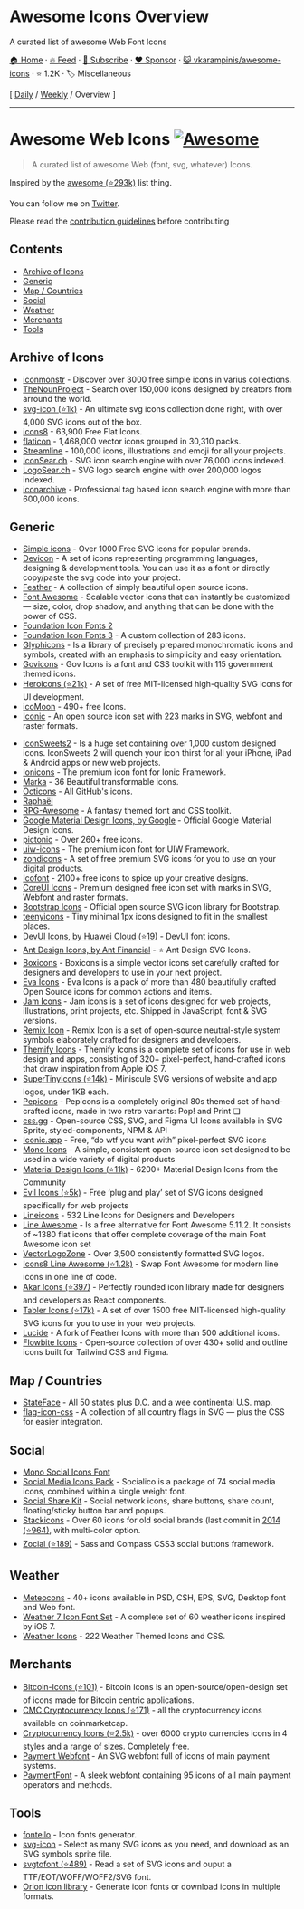 # Awesome Icons Overview

A curated list of awesome Web Font Icons

[🏠 Home](/README.md) · [🔥 Feed](https://www.trackawesomelist.com/vkarampinis/awesome-icons/rss.xml) · [📮 Subscribe](https://trackawesomelist.us17.list-manage.com/subscribe?u=d2f0117aa829c83a63ec63c2f&id=36a103854c) · [❤️  Sponsor](https://github.com/sponsors/theowenyoung) · [😺 vkarampinis/awesome-icons](https://github.com/vkarampinis/awesome-icons) · ⭐ 1.2K · 🏷️ Miscellaneous

[ [Daily](/content/vkarampinis/awesome-icons/README.md) / [Weekly](/content/vkarampinis/awesome-icons/week/README.md) / Overview ]

---

# Awesome Web Icons [![Awesome](https://awesome.re/badge.svg)](https://awesome.re)

> A curated list of awesome Web (font, svg, whatever) Icons.

Inspired by the [awesome (⭐293k)](https://github.com/sindresorhus/awesome) list thing.

You can follow me on [Twitter](https://twitter.com/vkarampinis).

Please read the [contribution guidelines](https://github.com/vkarampinis/awesome-icons/blob/master/README.md/contributing.md) before contributing

## Contents

*   [Archive of Icons](#archive-of-icons)
*   [Generic](#generic)
*   [Map / Countries](#map--countries)
*   [Social](#social)
*   [Weather](#weather)
*   [Merchants](#merchants)
*   [Tools](#tools)

## Archive of Icons

*   [iconmonstr](http://iconmonstr.com/) - Discover over 3000  free simple icons in varius collections.
*   [TheNounProject](https://thenounproject.com/) - Search over 150,000 icons designed by creators from arround the world.
*   [svg-icon (⭐1k)](https://github.com/leungwensen/svg-icon) - An ultimate svg icons collection done right, with over 4,000 SVG icons out of the box.
*   [icons8](https://icons8.com/) - 63,900 Free Flat Icons.
*   [flaticon](https://www.flaticon.com/) - 1,468,000 vector icons grouped in 30,310 packs.
*   [Streamline](https://streamlinehq.com/) - 100,000 icons, illustrations and emoji for all your projects.
*   [IconSear.ch](https://iconsear.ch/search.html) - SVG icon search engine with over 76,000 icons indexed.
*   [LogoSear.ch](https://logosear.ch/search.html) - SVG logo search engine with over 200,000 logos indexed.
*   [iconarchive](https://iconarchive.com/) - Professional tag based icon search engine with more than 600,000 icons.

## Generic

*   [Simple icons](https://simpleicons.org/) - Over 1000 Free SVG icons for popular brands.
*   [Devicon](https://devicon.dev) - A set of icons representing programming languages, designing & development tools. You can use it as a font or directly copy/paste the svg code into your project.
*   [Feather](https://feathericons.com/) - A collection of simply beautiful open source icons.
*   [Font Awesome](http://fontawesome.io/) - Scalable vector icons that can instantly be customized — size, color, drop shadow, and anything that can be done with the power of CSS.
*   [Foundation Icon Fonts 2](http://zurb.com/playground/foundation-icons)
*   [Foundation Icon Fonts 3](http://zurb.com/playground/foundation-icon-fonts-3) - A custom collection of 283 icons.
*   [Glyphicons](http://glyphicons.com/) - Is a library of precisely prepared monochromatic icons and symbols, created with an emphasis to simplicity and easy orientation.
*   [Govicons](http://govicons.io/) - Gov Icons is a font and CSS toolkit with 115 government themed icons.
*   [Heroicons (⭐21k)](https://github.com/refactoringui/heroicons) - A set of free MIT-licensed high-quality SVG icons for UI development.
*   [icoMoon](https://icomoon.io) - 490+ free Icons.
*   [Iconic](https://useiconic.com/open/) - An open source icon set with 223 marks in SVG, webfont and raster formats.

<!--lint disable awesome-list-item-->

*   [IconSweets2](https://www.designbombs.com/iconsweets2/) - Is a huge set containing over 1,000 custom designed icons. IconSweets 2 will quench your icon thirst for all your iPhone, iPad & Android apps or new web projects.
*   [Ionicons](http://ionicons.com/) - The premium icon font for Ionic Framework.
*   [Marka](http://fian.my.id/marka/) - 36 Beautiful transformable icons.
*   [Octicons](https://octicons.github.com/) - All GitHub's icons.
*   [Raphaël](http://icons.marekventur.com/)
*   [RPG-Awesome](https://nagoshiashumari.github.io/Rpg-Awesome/) - A fantasy themed font and CSS toolkit.
*   [Google Material Design Icons, by Google](https://fonts.google.com/icons) - Official Google Material Design Icons.
*   [pictonic](https://pictonic.co) - Over 260+ free icons.
*   [uiw-icons](https://uiwjs.github.io/icons) - The premium icon font for UIW Framework.
*   [zondicons](http://www.zondicons.com/) - A set of free premium SVG icons for you to use on your digital products.
*   [Icofont](https://icofont.com/) - 2100+ free icons to spice up your creative designs.
*   [CoreUI Icons](https://coreui.io/icons/free/) - Premium designed free icon set with marks in SVG, Webfont and raster formats.
*   [Bootstrap Icons](https://icons.getbootstrap.com/) - Official open source SVG icon library for Bootstrap.
*   [teenyicons](https://teenyicons.com/) - Tiny minimal 1px icons designed to fit in the smallest places.
*   [DevUI Icons, by Huawei Cloud (⭐19)](https://github.com/DevCloudFE/devui-icons) - DevUI font icons.
*   [Ant Design Icons, by Ant Financial](https://ant.design/components/icon/) - ⭐ Ant Design SVG Icons.
*   [Boxicons](https://boxicons.com/) - Boxicons is a simple vector icons set carefully crafted for designers and developers to use in your next project.
*   [Eva Icons](https://akveo.github.io/eva-icons) - Eva Icons is a pack of more than 480 beautifully crafted Open Source icons for common actions and items.
*   [Jam Icons](https://jam-icons.com/) - Jam icons is a set of icons designed for web projects, illustrations, print projects, etc. Shipped in JavaScript, font & SVG versions.
*   [Remix Icon](https://remixicon.com/) - Remix Icon is a set of open-source neutral-style system symbols elaborately crafted for designers and developers.
*   [Themify Icons](https://themify.me/themify-icons) - Themify Icons is a complete set of icons for use in web design and apps, consisting of 320+ pixel-perfect, hand-crafted icons that draw inspiration from Apple iOS 7.
*   [SuperTinyIcons (⭐14k)](https://github.com/edent/SuperTinyIcons) - Miniscule SVG versions of website and app logos, under 1KB each.
*   [Pepicons](https://pepicons.com) - Pepicons is a completely original 80s themed set of hand-crafted icons, made in two retro variants: Pop! and Print ❏
*   [css.gg](https://css.gg/) - Open-source CSS, SVG, and Figma UI Icons available in SVG Sprite, styled-components, NPM & API
*   [Iconic.app](https://iconic.app/) - Free, “do wtf you want with” pixel-perfect SVG icons
*   [Mono Icons](https://icons.mono.company) - A simple, consistent open-source icon set designed to be used in a wide variety of digital products
*   [Material Design Icons (⭐11k)](https://github.com/Templarian/MaterialDesign) - 6200+ Material Design Icons from the Community
*   [Evil Icons (⭐5k)](https://github.com/evil-icons/evil-icons) - Free ‘plug and play’ set of SVG icons designed specifically for web projects
*   [Lineicons](https://lineicons.com/) - 532 Line Icons for Designers and Developers
*   [Line Awesome](https://icons8.com/line-awesome) - Is a free alternative for Font Awesome 5.11.2. It consists of \~1380 flat icons that offer complete coverage of the main Font Awesome icon set
*   [VectorLogoZone](https://www.vectorlogo.zone/) - Over 3,500 consistently formatted SVG logos.
*   [Icons8 Line Awesome (⭐1.2k)](https://github.com/icons8/line-awesome) - Swap Font Awesome for modern line icons in one line of code.
*   [Akar Icons (⭐397)](https://github.com/artcoholic/akar-icons) - Perfectly rounded icon library made for designers and developers as React components.
*   [Tabler Icons (⭐17k)](https://github.com/tabler/tabler-icons) - A set of over 1500 free MIT-licensed high-quality SVG icons for you to use in your web projects.
*   [Lucide](https://lucide.dev) - A fork of Feather Icons with more than 500 additional icons.
*   [Flowbite Icons](https://flowbite.com/icons/) - Open-source collection of over 430+ solid and outline icons built for Tailwind CSS and Figma.

## Map / Countries

*   [StateFace](http://propublica.github.io/stateface/) - All 50 states plus D.C. and a wee continental U.S. map.
*   [flag-icon-css](http://lipis.github.io/flag-icon-css/) - A collection of all country flags in SVG — plus the CSS for easier integration.

## Social

*   [Mono Social Icons Font](http://drinchev.github.io/monosocialiconsfont/)
*   [Social Media Icons Pack](https://www.fontfabric.com/fonts/social-media-icons-pack/) - Socialico is a package of 74 social media icons, combined within a single weight font.
*   [Social Share Kit](http://socialsharekit.com/) - Social network icons, share buttons, share count, floating/sticky button bar and popups.
*   [Stackicons](http://stackicons.com/) - Over 60 icons for old social brands (last commit in [2014 (⭐964)](https://github.com/parkerbennett/stackicons), with multi-color option.
*   [Zocial (⭐189)](https://github.com/adamstac/zocial) - Sass and Compass CSS3 social buttons framework.

## Weather

*   [Meteocons](http://www.alessioatzeni.com/meteocons/) - 40+ icons available in PSD, CSH, EPS, SVG, Desktop font and Web font.
*   [Weather 7 Icon Font Set](http://www.pixeden.com/icon-fonts/weather-7-icon-font-set) - A complete set of 60 weather icons inspired by iOS 7.
*   [Weather Icons](https://erikflowers.github.io/weather-icons/) - 222 Weather Themed Icons and CSS.

## Merchants

*   [Bitcoin-Icons (⭐101)](https://github.com/BitcoinDesign/Bitcoin-Icons) - Bitcoin Icons is an open-source/open-design set of icons made for Bitcoin centric applications.
*   [CMC Cryptocurrency Icons (⭐171)](https://github.com/ErikThiart/cryptocurrency-icons) - all the cryptocurrency icons available on coinmarketcap.
*   [Cryptocurrency Icons (⭐2.5k)](https://github.com/spothq/cryptocurrency-icons) - over 6000 crypto currencies icons in 4 styles and a range of sizes. Completely free.
*   [Payment Webfont](http://www.orlandotm.com/payment-webfont/) - An SVG webfont full of icons of main payment systems.
*   [PaymentFont](http://paymentfont.io/) - A sleek webfont containing 95 icons of all main payment operators and methods.

## Tools

*   [fontello](http://fontello.com/) - Icon fonts generator.
*   [svg-icon](http://leungwensen.github.io/svg-icon/) - Select as many SVG icons as you need, and download as an SVG symbols sprite file.
*   [svgtofont (⭐489)](https://github.com/jaywcjlove/svgtofont) - Read a set of SVG icons and ouput a TTF/EOT/WOFF/WOFF2/SVG font.
*   [Orion icon library](https://orioniconlibrary.com/) - Generate icon fonts or download icons in multiple formats.

